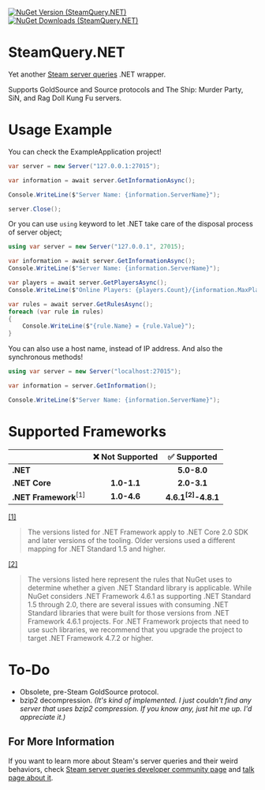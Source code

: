 [![NuGet Version (SteamQuery.NET)](https://img.shields.io/nuget/v/SteamQuery.NET?style=for-the-badge&color=D800FF)](https://www.nuget.org/packages/SteamQuery.NET)
[![NuGet Downloads (SteamQuery.NET)](https://img.shields.io/nuget/dt/SteamQuery.NET?style=for-the-badge&color=D800FF)](https://www.nuget.org/packages/SteamQuery.NET)

# SteamQuery.NET
Yet another [Steam server queries](https://developer.valvesoftware.com/wiki/Server_queries) .NET wrapper.

Supports GoldSource and Source protocols and The Ship: Murder Party, SiN, and Rag Doll Kung Fu servers.

# Usage Example
You can check the ExampleApplication project!
```csharp
var server = new Server("127.0.0.1:27015");

var information = await server.GetInformationAsync();

Console.WriteLine($"Server Name: {information.ServerName}");

server.Close();
```

Or you can use `using` keyword to let .NET take care of the disposal process of server object;
```csharp
using var server = new Server("127.0.0.1", 27015);

var information = await server.GetInformationAsync();
Console.WriteLine($"Server Name: {information.ServerName}");

var players = await server.GetPlayersAsync();
Console.WriteLine($"Online Players: {players.Count}/{information.MaxPlayers}");

var rules = await server.GetRulesAsync();
foreach (var rule in rules)
{
    Console.WriteLine($"{rule.Name} = {rule.Value}");
}
```

You can also use a host name, instead of IP address. And also the synchronous methods!
```csharp
using var server = new Server("localhost:27015");

var information = server.GetInformation();

Console.WriteLine($"Server Name: {information.ServerName}");
```

# Supported Frameworks
| | ❌ Not Supported | ✅ Supported |
|-| :---: | :---: |
| **.NET**            |             | **5.0-8.0** |
| **.NET Core**       | **1.0-1.1** | **2.0-3.1** |
| **.NET Framework**<sup>[1]</sup>  | **1.0-4.6** | **4.6.1<sup>[2]</sup>-4.8.1** |

[[1]](https://learn.microsoft.com/en-us/dotnet/standard/net-standard?tabs=net-standard-2-0#select-net-standard-version)
>The versions listed for .NET Framework apply to .NET Core 2.0 SDK and later versions of the tooling. Older versions used a different mapping for .NET Standard 1.5 and higher.

[[2]](https://learn.microsoft.com/en-us/dotnet/standard/net-standard?tabs=net-standard-2-0#select-net-standard-version)
>The versions listed here represent the rules that NuGet uses to determine whether a given .NET Standard library is applicable. While NuGet considers .NET Framework 4.6.1 as supporting .NET Standard 1.5 through 2.0, there are several issues with consuming .NET Standard libraries that were built for those versions from .NET Framework 4.6.1 projects. For .NET Framework projects that need to use such libraries, we recommend that you upgrade the project to target .NET Framework 4.7.2 or higher.

# To-Do
- Obsolete, pre-Steam GoldSource protocol.
- bzip2 decompression. *(It's kind of implemented. I just couldn't find any server that uses bzip2 compression. If you know any, just hit me up. I'd appreciate it.)*

## For More Information
If you want to learn more about Steam's server queries and their weird behaviors, check [Steam server queries developer community page](https://developer.valvesoftware.com/wiki/Server_queries) and [talk page about it](https://developer.valvesoftware.com/wiki/Talk:Server_queries).
